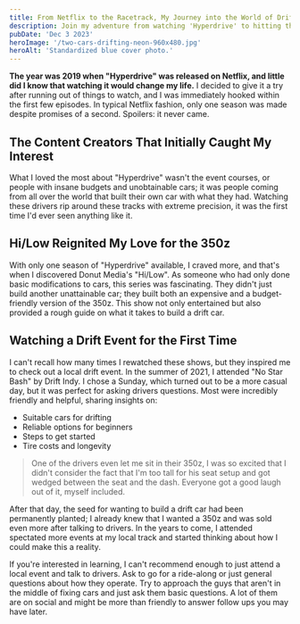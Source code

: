 ```yaml
---
title: From Netflix to the Racetrack, My Journey into the World of Drifting
description: Join my adventure from watching 'Hyperdrive' to hitting the drift track. Insights on beginner cars and the thrill of drift racing.
pubDate: 'Dec 3 2023'
heroImage: '/two-cars-drifting-neon-960x480.jpg'
heroAlt: 'Standardized blue cover photo.'
---
```


**The year was 2019 when "Hyperdrive" was released on Netflix, and little did I know that watching it would change my life.** I decided to give it a try after running out of things to watch, and I was immediately hooked within the first few episodes. In typical Netflix fashion, only one season was made despite promises of a second. Spoilers: it never came.

## The Content Creators That Initially Caught My Interest
What I loved the most about "Hyperdrive" wasn't the event courses, or people with insane budgets and unobtainable cars; it was people coming from all over the world that built their own car with what they had. Watching these drivers rip around these tracks with extreme precision, it was the first time I'd ever seen anything like it.

## Hi/Low Reignited My Love for the 350z
With only one season of "Hyperdrive" available, I craved more, and that's when I discovered Donut Media's "Hi/Low". As someone who had only done basic modifications to cars, this series was fascinating. They didn't just build another unattainable car; they built both an expensive and a budget-friendly version of the 350z. This show not only entertained but also provided a rough guide on what it takes to build a drift car.

## Watching a Drift Event for the First Time
I can't recall how many times I rewatched these shows, but they inspired me to check out a local drift event. In the summer of 2021, I attended "No Star Bash" by Drift Indy. I chose a Sunday, which turned out to be a more casual day, but it was perfect for asking drivers questions. Most were incredibly friendly and helpful, sharing insights on:

- Suitable cars for drifting
- Reliable options for beginners
- Steps to get started
- Tire costs and longevity

> One of the drivers even let me sit in their 350z, I was so excited that I didn't consider the fact that I'm too tall for his seat setup and got wedged between the seat and the dash. Everyone got a good laugh out of it, myself included.

After that day, the seed for wanting to build a drift car had been permanently planted; I already knew that I wanted a 350z and was sold even more after talking to drivers. In the years to come, I attended spectated more events at my local track and started thinking about how I could make this a reality.

If you're interested in learning, I can't recommend enough to just attend a local event and talk to drivers. Ask to go for a ride-along or just general questions about how they operate. Try to approach the guys that aren't in the middle of fixing cars and just ask them basic questions. A lot of them are on social and might be more than friendly to answer follow ups you may have later.
